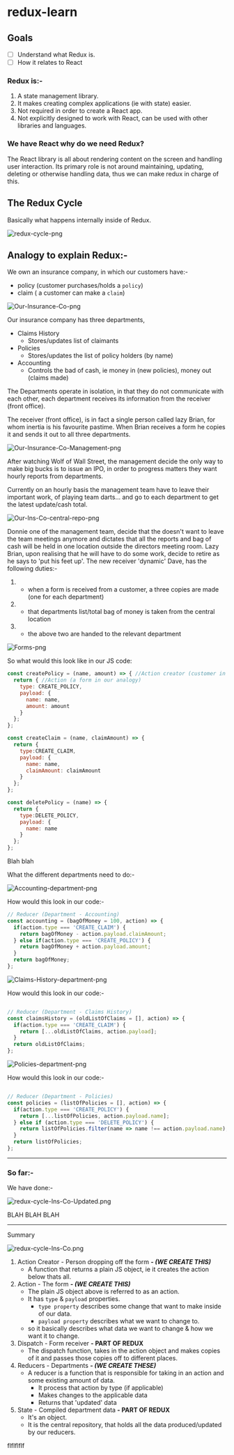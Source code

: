 # redux-learn

## Goals
-[ ] Understand what Redux is.
-[ ] How it relates to React

### Redux is:- 
1. A state management library.
2. It makes creating complex applications (ie with state) easier.
3. Not required in order to create a React app.
4. Not explicitly designed to work with React, can  be used with other libraries and languages.

### We have React why do we need Redux?
The React library is all about rendering content on the screen and handling user interaction.
Its primary role is not around maintaining, updating, deleting or otherwise handling data, thus we can make redux in charge of this.  


## The Redux Cycle

Basically what happens internally inside of Redux.



![redux-cycle-png](images/png/Redux-Cycle.png)


## Analogy to explain Redux:-

We own an insurance company, in which our customers have:-
- policy (customer purchases/holds a `policy`)
- claim ( a customer can make a `claim`)

![Our-Insurance-Co-png](images/png/Our-Insurance-Co.png)

Our insurance company has three departments, 
- Claims History
  - Stores/updates list of claimants
- Policies
  -  Stores/updates the list of policy holders (by name)
- Accounting
  - Controls the bad of cash, ie money in (new policies), money  out (claims made)

The Departments operate in isolation, in that they do not communicate with each other, each department receives its information from the receiver (front office).

The receiver (front office), is in fact a single person called lazy Brian, for whom inertia is his favourite pastime. When Brian receives a form he copies it and sends it out to all three departments.


![Our-Insurance-Co-Management-png](images/png/Our-Insurance-Co-Management.png)


After watching Wolf of Wall Street, the management decide the only way to make big bucks is to issue an IPO, in order to progress matters they want hourly reports from departments.

Currently on an hourly basis the management team have to leave their important work, of playing team darts... and go to each department to get the latest update/cash total.

![Our-Ins-Co-central-repo-png](images/png/Our-Ins-Co-central-repo.png)

Donnie one of the management team, decide that the doesn't want to leave the team meetings anymore and dictates that all the reports and bag of cash will be held in one location outside the directors meeting room. Lazy Brian, upon realising that he will have to do some work, decide to retire as he says to 'put his feet up'. The new receiver 'dynamic' Dave, has the following duties:-

1. - when a form is received from a customer, a three copies are made (one for each department)
2. - that departments list/total bag of money is taken from the central location
3. - the above two are handed to the relevant department


![Forms-png](images/png/Forms.png)

So what would this look like in our JS code:

```js
const createPolicy = (name, amount) => { //Action creator (customer in our analogy)
  return { //Action (a form in our analogy)
    type: CREATE_POLICY,
    payload: {
      name: name,
      amount: amount
    }
  };
};

const createClaim = (name, claimAmount) => {
  return {
    type:CREATE_CLAIM,
    payload: {
      name: name,
      claimAmount: claimAmount
    }
  };
};

const deletePolicy = (name) => {
  return {
    type:DELETE_POLICY,
    payload: {
      name: name
    }
  };
};
```


Blah blah 

What the different departments need to do:-



![Accounting-department-png](images/png/Accounting.png)

How would this look in our code:-  

```js
// Reducer (Department - Accounting)
const accounting = (bagOfMoney = 100, action) => {
  if(action.type === 'CREATE_CLAIM') {
    return bagOfMoney - action.payload.claimAmount;
  } else if(action.type === 'CREATE_POLICY') {
    return bagOfMoney + action.payload.amount;
  }
  return bagOfMoney;
};
```


![Claims-History-department-png](images/png/Claims-History.png)

How would this look in our code:-  

```js

// Reducer (Department - Claims History)
const claimsHistory = (oldListOfClaims = [], action) => {
  if(action.type === 'CREATE_CLAIM') {
    return [...oldListOfClaims, action.payload];
  }
  return oldListOfClaims;
};
```

![Policies-department-png](images/png/Policies.png)

How would this look in our code:-  

```js

// Reducer (Department - Policies)
const policies = (listOfPolicies = [], action) => {
  if(action.type === 'CREATE_POLICY') {
    return [...listOfPolicies, action.payload.name];
  } else if (action.type === 'DELETE_POLICY') {
    return listOfPolicies.filter(name => name !== action.payload.name);
  }
  return listOfPolicies;
};
```









---

### So far:- ###


We have done:- 

![redux-cycle-Ins-Co-Updated.png](images/png/Redux-Cycle-Ins-Co-Updated.png)


BLAH BLAH BLAH

---




Summary

![redux-cycle-Ins-Co.png](images/png/Redux-Cycle-Ins-Co.png)


1. Action Creator - Person dropping off the form ***- (WE CREATE THIS)***
    - A function that returns a plain JS object, ie it creates the action below thats all.
2. Action - The form ***- (WE CREATE THIS)***
    - The plain JS object above is referred to as an action.
    - It has `type` & `payload` properties.
      - `type property` describes some change that want to make inside of our data.
      - `payload property` describes what we want to change to.
    - so it basically describes what data we want to change & how we want it to change. 
3. Dispatch - Form receiver **- PART OF REDUX**
   - The dispatch function, takes in the action object and makes copies of it and passes those copies off to different places.
4. Reducers - Departments ***- (WE CREATE THESE)***
   - A reducer is a function that is responsible for taking in an action and some existing amount of data.
     - It process that action by type (if applicable)
     - Makes changes to the applicable data
     - Returns that 'updated' data 
5. State - Compiled department data **- PART OF REDUX**
   - It's an object.
   - It is the central repository, that holds all the data produced/updated by our reducers.

flflflflf
